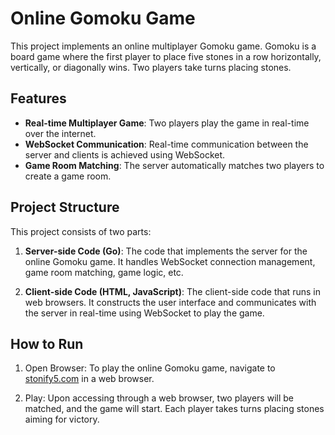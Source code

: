 # Online Gomoku Game

This project implements an online multiplayer Gomoku game. Gomoku is a board game where the first player to place five stones in a row horizontally, vertically, or diagonally wins. Two players take turns placing stones.

## Features

-   **Real-time Multiplayer Game**: Two players play the game in real-time over the internet.
-   **WebSocket Communication**: Real-time communication between the server and clients is achieved using WebSocket.
-   **Game Room Matching**: The server automatically matches two players to create a game room.

## Project Structure

This project consists of two parts:

1. **Server-side Code (Go)**: The code that implements the server for the online Gomoku game. It handles WebSocket connection management, game room matching, game logic, etc.

2. **Client-side Code (HTML, JavaScript)**: The client-side code that runs in web browsers. It constructs the user interface and communicates with the server in real-time using WebSocket to play the game.

## How to Run

1. Open Browser: To play the online Gomoku game, navigate to [stonify5.com](https://stonify5.com) in a web browser.

2. Play: Upon accessing through a web browser, two players will be matched, and the game will start. Each player takes turns placing stones aiming for victory.
